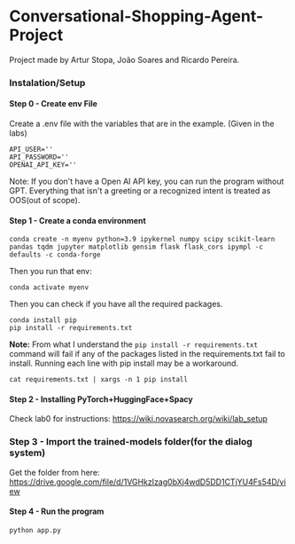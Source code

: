 # Conversational-Shopping-Agent-Project

Project made by Artur Stopa, João Soares and Ricardo Pereira.


### Instalation/Setup
#### Step 0 - Create env File
Create a .env file with the variables that are in the example. (Given in the labs)

```
API_USER=''
API_PASSWORD=''
OPENAI_API_KEY=''
```
Note: If you don't have a Open AI API key, you can run the program without GPT. Everything that isn't a greeting or a recognized intent is treated as OOS(out of scope). 
#### Step 1 - Create a conda environment
```
conda create -n myenv python=3.9 ipykernel numpy scipy scikit-learn pandas tqdm jupyter matplotlib gensim flask flask_cors ipympl -c defaults -c conda-forge
```
Then you run that env:
```
conda activate myenv
```
Then you can check if you have all the required packages.
```
conda install pip
pip install -r requirements.txt
```

**Note:** From what I understand the `pip install -r requirements.txt` command will fail if any of the packages listed in the requirements.txt fail to install. Running each line with pip install may be a workaround.
```
cat requirements.txt | xargs -n 1 pip install
```

#### Step 2 - Installing PyTorch+HuggingFace+Spacy
Check lab0 for instructions:
https://wiki.novasearch.org/wiki/lab_setup

### Step 3 - Import the trained-models folder(for the dialog system)
Get the folder from here:
https://drive.google.com/file/d/1VGHkzIzag0bXj4wdD5DD1CTjYU4Fs54D/view
#### Step 4 - Run the program

```
python app.py
```
